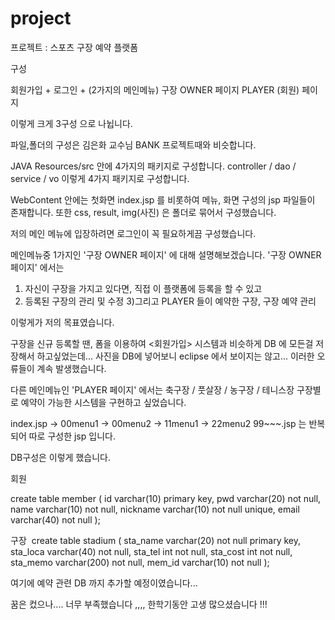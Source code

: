 # project

프로젝트 : 스포츠 구장 예약 플랫폼

구성

회원가입 + 로그인
+
(2가지의 메인메뉴)
구장 OWNER 페이지
PLAYER (회원) 페이지

이렇게 크게 3구성 으로 나뉩니다.

파일,폴더의 구성은 김은화 교수님 BANK 프로젝트때와 비슷합니다.

JAVA Resources/src  안에 4가지의 패키지로 구성합니다.
controller / dao / service / vo 
이렇게 4가지 패키지로 구성합니다.

WebContent 안에는 첫화면 index.jsp 를 비롯하여 메뉴, 화면 구성의 jsp 파일들이 존재합니다.
또한 css, result, img(사진) 은 폴더로 묶어서 구성했습니다.


저의 메인 메뉴에 입장하려면 로그인이 꼭 필요하게끔 구성했습니다.

메인메뉴중 1가지인 '구장 OWNER 페이지' 에 대해 설명해보겠습니다.
'구장 OWNER 페이지' 에서는
1) 자신이 구장을 가지고 있다면, 직접 이 플랫폼에 등록을 할 수 있고
2) 등록된 구장의 관리 및 수정
3)그리고 PLAYER 들이 예약한 구장, 구장 예약 관리

이렇게가 저의 목표였습니다.

구장을 신규 등록할 땐, 폼을 이용하여 <회원가입> 시스템과 비슷하게 DB 에 모든걸 저장해서 하고싶었는데...
사진을 DB에 넣어보니 eclipse 에서 보이지는 않고...
이러한 오류들이 계속 발생했습니다.


다른 메인메뉴인 'PLAYER 페이지' 에서는
축구장 / 풋살장 / 농구장 / 테니스장 구장별로 예약이 가능한 시스템을 구현하고 싶었습니다.


index.jsp -> 00menu1 -> 00menu2 
	-> 11menu1
	-> 22menu2
99~~~.jsp 는 반복되어 따로 구성한 jsp 입니다.

DB구성은 이렇게 했습니다.

회원

create table member (
id varchar(10) primary key,
pwd varchar(20) not null,
name varchar(10) not null,
nickname varchar(10) not null unique,
email varchar(40) not null
);



구장 
create table stadium (
sta_name varchar(20) not null primary key,
sta_loca varchar(40) not null,
sta_tel int not null,
sta_cost int not null,
sta_memo varchar(200) not null,
mem_id varchar(10) not null
);

여기에 예약 관련 DB 까지 추가할 예정이였습니다...


꿈은 컸으나.... 너무 부족했습니다 ,,,,
한학기동안 고생 많으셨습니다 !!!
